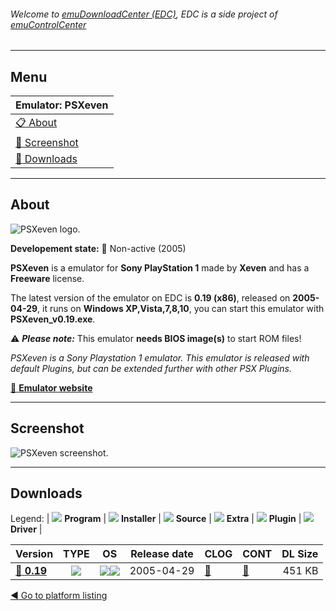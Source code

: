 ###### Welcome to [emuDownloadCenter (EDC)](https://github.com/PhoenixInteractiveNL/emuDownloadCenter/wiki/), EDC is a side project of [emuControlCenter](https://github.com/PhoenixInteractiveNL/emuControlCenter/wiki/)
***
## Menu
| **Emulator: PSXeven** |
|:---------|
| [:clipboard: About](#about) |
| [:sunrise: Screenshot](#screenshot) |
| [:floppy_disk: Downloads](#downloads) |
***
## About
![](https://github.com/PhoenixInteractiveNL/emuDownloadCenter/wiki/images_emulator/psxeven_logo_200.jpg "PSXeven logo.")

**Developement state:** :red_circle: Non-active (2005)

**PSXeven** is a emulator for **Sony PlayStation 1** made by **Xeven** and has a **Freeware** license.

The latest version of the emulator on EDC is **0.19 (x86)**, released on **2005-04-29**, it runs on **Windows XP,Vista,7,8,10**, you can start this emulator with **PSXeven_v0.19.exe**.

:warning: _**Please note:**_ This emulator **needs BIOS image(s)** to start ROM files!

_PSXeven is a Sony Playstation 1 emulator. This emulator is released with default Plugins, but can be extended further with other PSX Plugins._

[:link: **Emulator website**](http://batard.psxfanatics.com)
***
## Screenshot
![](https://raw.githubusercontent.com/PhoenixInteractiveNL/emuDownloadCenter/master/hooks/psxeven/emulator_screen_01.jpg "PSXeven screenshot.")
***
## Downloads
Legend:
| ![](https://raw.githubusercontent.com/wiki/PhoenixInteractiveNL/emuDownloadCenter/images_misc/icon_program_24.png) **Program** | 
![](https://raw.githubusercontent.com/wiki/PhoenixInteractiveNL/emuDownloadCenter/images_misc/icon_installer_24.png) **Installer** | 
![](https://raw.githubusercontent.com/wiki/PhoenixInteractiveNL/emuDownloadCenter/images_misc/icon_source_code_24.png) **Source** | 
![](https://raw.githubusercontent.com/wiki/PhoenixInteractiveNL/emuDownloadCenter/images_misc/icon_extra_24.png) **Extra** | 
![](https://raw.githubusercontent.com/wiki/PhoenixInteractiveNL/emuDownloadCenter/images_misc/icon_plugin_24.png) **Plugin** | 
![](https://raw.githubusercontent.com/wiki/PhoenixInteractiveNL/emuDownloadCenter/images_misc/icon_driver_24.png) **Driver** | 
 
| Version  | TYPE | OS | Release date  | CLOG | CONT | DL Size  |
|:---------|:----:|:--:|:-------------:|:-----|:-----|---------:|
| [:floppy_disk: **0.19**](https://github.com/PhoenixInteractiveNL/edc-repo0005/raw/master/psxeven/0.19.7z) | ![](https://raw.githubusercontent.com/wiki/PhoenixInteractiveNL/emuDownloadCenter/images_misc/icon_program_24.png) | ![](https://raw.githubusercontent.com/wiki/PhoenixInteractiveNL/emuDownloadCenter/images_misc/logo_windows_24.png)![](https://raw.githubusercontent.com/wiki/PhoenixInteractiveNL/emuDownloadCenter/images_misc/icon_32-bit_24.png) | 2005-04-29 | [:page_facing_up:](https://github.com/PhoenixInteractiveNL/edc-repo0005/blob/master/psxeven/0.19_changelog.txt) | [:mag_right:](https://github.com/PhoenixInteractiveNL/edc-repo0005/blob/master/psxeven/0.19_contents.txt) | 451 KB |

[:arrow_backward: Go to platform listing](https://github.com/PhoenixInteractiveNL/emuDownloadCenter/wiki/EDC-Platform-List)
